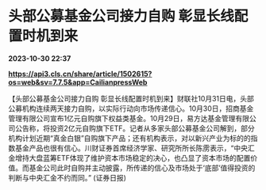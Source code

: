 # 头部公募基金公司接力自购 彰显长线配置时机到来

**2023-10-30 22:37**

**https://api3.cls.cn/share/article/1502615?os=web&sv=7.7.5&app=CailianpressWeb**

【头部公募基金公司接力自购 彰显长线配置时机到来】财联社10月31日电，头部公募机构连续两天接力自购，以实际行动向市场传递信心。10月30日，招商基金管理有限公司宣布1亿元自购旗下权益类基金。10月29日，易方达基金管理有限公司公告称，将投资2亿元自购旗下ETF。记者从多家头部公募基金公司解到，部分机构计划近期“真金白银”自购旗下产品；还有机构表示，对以新兴产业为标的的指数基金产品也很有信心。川财证券首席经济学家、研究所所长陈雳表示，“中央汇金增持大盘蓝筹ETF体现了维护资本市场稳定的决心，也凸显了资本市场的配置价值。而基金公司此时自购并主动披露，所传递的信心及市场处于‘底部’值得投资的判断与中央汇金不约而同。” (证券日报)